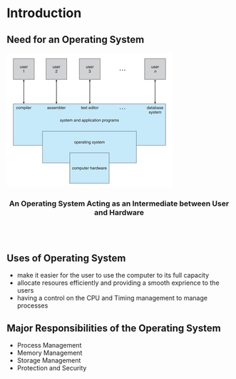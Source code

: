 # Introduction

## Need for an Operating System


![](images/Block_Level_Computer_System.jpg)


<center>
<h3> An Operating System Acting as an Intermediate between User and Hardware </h3>
</center>

<br>
<br>


## Uses of Operating System
- make it easier for the user to use the computer to its full capacity
- allocate resoures efficiently and providing a smooth exprience to the users
- having a control on the CPU and Timing management to manage processes


## Major Responsibilities of the Operating System

- Process Management
- Memory Management
- Storage Management
- Protection and Security
 